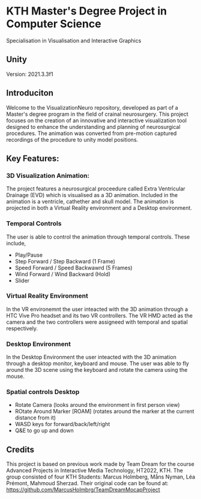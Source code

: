# KTH Master's Degree Project in Computer Science 
Specialisation in Visualisation and Interactive Graphics

## Unity 
Version: 2021.3.3f1

## Introduciton
Welcome to the VisualizationNeuro repository, developed as part of a Master's degree program in the field of crainal neurosurgery. This project focuses on the creation of an innovative and interactive visualization tool designed to enhance the understanding and planning of neurosurgical procedures. The animation was converted from pre-motion captured recordings of the procedure to unity model positions. 

## Key Features:

### 3D Visualization Animation:
The project features a neurosurgical proceedure called Extra Ventricular Drainage (EVD) which is visualised as a 3D animation. Included in the animation is a ventricle, cathether and skull model. The animation is projected in both a Virtual Reality environment and a Desktop environment.

### Temporal Controls
The user is able to control the animation through temporal controls. These include,
- Play/Pause
- Step Forward / Step Backward (1 Frame)
- Speed Forward / Speed Backwawrd (5 Frames)
- Wind Forward / Wind Backward (Hold)
- Slider

### Virtual Reality Environment
In the VR environemnt the user inteacted with the 3D animation through a HTC Vive Pro headset and its two VR controllers.
The VR HMD acted as the camera and the two controllers were assigneed with temporal and spatial respectively.

### Desktop Environment
In the Desktop Environment the user inteacted with the 3D animation through a desktop monitor, keyboard and mouse. 
The user was able to fly around the 3D scene using the keyboard and rotate the camera using the mouse.

### Spatial controls Desktop
- Rotate Camera (looks around the environment in first person view)
- ROtate Around Marker [ROAM] (rotates around the marker at the current distance from it)
- WASD keys for forward/back/left/right
- Q&E to go up and down


## Credits
This project is based on previous work made by Team Dream for the course Advanced Projects in Interactive Media Technology, HT2022, KTH. The group consisted of four KTH Students: Marcus Holmberg, Måns Nyman, Léa Prémont, Mahmoud Sherzad. Their original code can be found at: https://github.com/MarcusHolmbrg/TeamDreamMocapProject
